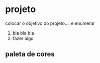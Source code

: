# projeto
colocar o objetivo do projeto....
e enumerar
1. bla bla bla
2. fazer algo

## paleta de cores